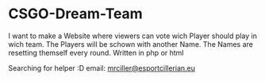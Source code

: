 # CSGO-Dream-Team
I want to make a Website where viewers can vote wich Player should play in wich team.
The Players will be schown with another Name.
The Names are resetting themself every round.
Written in php or html


Searching for helper :D
email: mrciller@esportcillerian.eu
